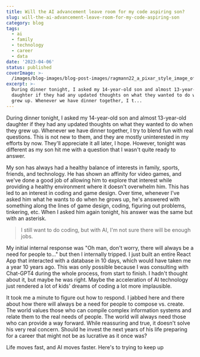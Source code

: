 ```yaml
---
title: Will the AI advancement leave room for my code aspiring son?
slug: will-the-ai-advancement-leave-room-for-my-code-aspiring-son
category: blog
tags:
  - ai
  - family
  - technology
  - career
  - data
date: '2023-04-06'
status: published
coverImage: >-
  /images/blog-images/blog-post-images/ragmann22_a_pixar_style_image_of_a_computer_screen_with_code_be_48164684-d19a-471b-837b-2092c60609c6.png
excerpt: >-
  During dinner tonight, I asked my 14-year-old son and almost 13-year-old
  daughter if they had any updated thoughts on what they wanted to do when they
  grew up. Whenever we have dinner together, I t...
---
```


During dinner tonight, I asked my 14-year-old son and almost 13-year-old daughter if they had any updated thoughts on what they wanted to do when they grew up. Whenever we have dinner together, I try to blend fun with real questions. This is not new to them, and they are mostly uninterested in my efforts by now. They'll appreciate it all later, I hope. However, tonight was different as my son hit me with a question that I wasn't quite ready to answer.

My son has always had a healthy balance of interests in family, sports, friends, and technology. He has shown an affinity for video games, and we've done a good job of allowing him to explore that interest while providing a healthy environment where it doesn't overwhelm him. This has led to an interest in coding and game design. Over time, whenever I've asked him what he wants to do when he grows up, he's answered with something along the lines of game design, coding, figuring out problems, tinkering, etc. When I asked him again tonight, his answer was the same but with an asterisk.

> I still want to do coding, but with AI, I'm not sure there will be enough jobs.



My initial internal response was "Oh man, don't worry, there will always be a need for people to..." but then I internally tripped. I just built an entire React App that interacted with a database in 10 days, which would have taken me a year 10 years ago. This was only possible because I was consulting with Chat-GPT4 during the whole process, from start to finish. I hadn't thought about it, but maybe he was right. Maybe the acceleration of AI technology just rendered a lot of kids' dreams of coding a lot more implausible.

It took me a minute to figure out how to respond. I jabbed here and there about how there will always be a need for people to compose vs. create. The world values those who can compile complex information systems and relate them to the real needs of people. The world will always need those who can provide a way forward. While reassuring and true, it doesn't solve his very real concern. Should he invest the next years of his life preparing for a career that might not be as lucrative as it once was?

Life moves fast, and AI moves faster. Here's to trying to keep up

